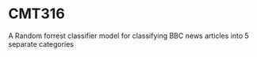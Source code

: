 # CMT316
A Random forrest classifier model for classifying BBC news articles into 5 separate categories
